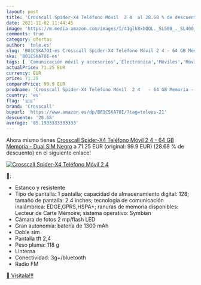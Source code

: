 ```yaml
---
layout: post
title: 'Crosscall Spider-X4 Teléfono Móvil  2 4  al 28.68 % de descuento'
date: 2021-11-02 11:44:45
image: 'https://m.media-amazon.com/images/I/41glk8xbQQL._SL500_._SL400_.jpg'
comments: true
category: ofertas
author: 'tole.es'
slug: 'B01CSKA7OI-es Crosscall Spider-X4 Teléfono Móvil 2 4 - 64 GB Memoria -...'
sku: 'B01CSKA7OI-es'
tags: [ 'Comunicación móvil y accesorios','Electrónica','Móviles','Móviles y smartphones libres','crosscall','móvil', ]
actualPrice: 71.25 EUR
currency: EUR
price: 71.25
comparePrice: 99.9 EUR
prodname: 'Crosscall Spider-X4 Teléfono Móvil  2 4   - 64 GB Memoria - Dual SIM  Negro'
country: 'es'
flag: '🇪🇸'
brand: 'Crosscall'
buyurl: 'https://www.amazon.es/dp/B01CSKA7OI/?tag=tolees-21'
descuento: '28.68'
average: '85.1933333333333'
---
```


Ahora mismo tienes [Crosscall Spider-X4 Teléfono Móvil  2 4   - 64 GB Memoria - Dual SIM  Negro](https://www.amazon.es/dp/B01CSKA7OI/?tag=tolees-21) a 71.25 EUR (original: 99.9 EUR) (28.68 %  de descuento) en el siguiente enlace!

[![Crosscall Spider-X4 Teléfono Móvil  2 4 ](https://m.media-amazon.com/images/I/41glk8xbQQL._SL500_._SL400_.jpg)](https://www.amazon.es/dp/B01CSKA7OI/?tag=tolees-21)

🔎:

- Estanco y resistente
- Tipo de pantalla: 1 pantalla; capacidad de almacenamiento digital: 128; tamaño de pantalla: 2.4 inches; tecnología de comunicación inalámbrica: EDGE,GPRS,HSPA+; ranuras de memoria disponibles: Lecteur de Carte Mémoire; sistema operativo: Symbian
- Cámara de fotos 2 mp/flash LED
- Gran autonomía: batería de 1300 mAh
- Doble sim
- Pantalla tft 2,4
- Peso pluma: 118 g
- Linterna
- Conectividad: 3g+/bluetooth
- Radio FM

[🛒 Visítala!!!](https://www.amazon.es/dp/B01CSKA7OI/?tag=tolees-21)
